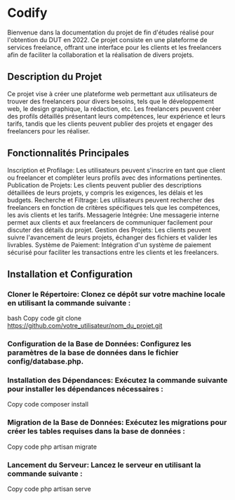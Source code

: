 # Codify

Bienvenue dans la documentation du projet de fin d'études réalisé pour l'obtention du DUT en 2022. Ce projet consiste en une plateforme de services freelance, offrant une interface pour les clients et les freelancers afin de faciliter la collaboration et la réalisation de divers projets.

## Description du Projet
Ce projet vise à créer une plateforme web permettant aux utilisateurs de trouver des freelancers pour divers besoins, tels que le développement web, le design graphique, la rédaction, etc. Les freelancers peuvent créer des profils détaillés présentant leurs compétences, leur expérience et leurs tarifs, tandis que les clients peuvent publier des projets et engager des freelancers pour les réaliser.

## Fonctionnalités Principales
Inscription et Profilage: Les utilisateurs peuvent s'inscrire en tant que client ou freelancer et compléter leurs profils avec des informations pertinentes.
Publication de Projets: Les clients peuvent publier des descriptions détaillées de leurs projets, y compris les exigences, les délais et les budgets.
Recherche et Filtrage: Les utilisateurs peuvent rechercher des freelancers en fonction de critères spécifiques tels que les compétences, les avis clients et les tarifs.
Messagerie Intégrée: Une messagerie interne permet aux clients et aux freelancers de communiquer facilement pour discuter des détails du projet.
Gestion des Projets: Les clients peuvent suivre l'avancement de leurs projets, échanger des fichiers et valider les livrables.
Système de Paiement: Intégration d'un système de paiement sécurisé pour faciliter les transactions entre les clients et les freelancers.


## Installation et Configuration

### Cloner le Répertoire: Clonez ce dépôt sur votre machine locale en utilisant la commande suivante :
bash
Copy code
git clone https://github.com/votre_utilisateur/nom_du_projet.git

### Configuration de la Base de Données: Configurez les paramètres de la base de données dans le fichier config/database.php.

### Installation des Dépendances: Exécutez la commande suivante pour installer les dépendances nécessaires :

Copy code
composer install
### Migration de la Base de Données: Exécutez les migrations pour créer les tables requises dans la base de données :

Copy code
php artisan migrate
### Lancement du Serveur: Lancez le serveur en utilisant la commande suivante :

Copy code
php artisan serve
